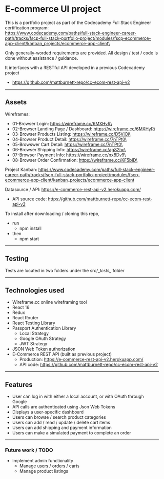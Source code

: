 # E-commerce UI project

This is a portfolio project as part of the Codecademy Full Stack Engineer certification program:\
    https://www.codecademy.com/paths/full-stack-engineer-career-path/tracks/fscp-full-stack-portfolio-project/modules/fscp-ecommerce-app-client/kanban_projects/ecommerce-app-client\

Only generally-worded requirements are provided. All design / test / code is done without assistance / guidance.

It interfaces with a RESTful API developed in a previous Codecademy project
* https://github.com/mattburnett-repo/cc-ecom-rest-api-v2
  
---

## Assets

Wireframes:
* 01-Browser Login: https://wireframe.cc/6MXHyR\
* 02-Browser Landing Page / Dashboard: https://wireframe.cc/6MXHyR\
* 03-Browser Products Listing: https://wireframe.cc/D5VIOi\
* 04-Browser Product Detail: https://wireframe.cc/7nTPt0\
* 05-Browswer Cart Detail: https://wireframe.cc/7nTPt0\
* 06-Browser Shipping Info: https://wireframe.cc/ag82hc\
* 07-Browser Payment Info: https://wireframe.cc/nx8Dv9\
* 08-Browser Order Confirmation: https://wireframe.cc/KF5blD\


Project Kanban: https://www.codecademy.com/paths/full-stack-engineer-career-path/tracks/fscp-full-stack-portfolio-project/modules/fscp-ecommerce-app-client/kanban_projects/ecommerce-app-client

Datasource / API: https://e-commerce-rest-api-v2.herokuapp.com/
* API source code: https://github.com/mattburnett-repo/cc-ecom-rest-api-v2
  
To install after downloading / cloning this repo, 
  * run
    * npm install
  * then
    * npm start
  
---

## Testing
Tests are located in two folders under the src/\__tests\__ folder

---

## Technologies used
* Wireframe.cc online wireframing tool
* React 16
* Redux
* React Router
* React Testing Library
* Passport Authentication Library
  * Local Strategy
  * Google OAuth Strategy
  * JWT Strategy
* JSON Web Token authorization
*  E-Commerce REST API (built as previous project)
     * Production: https://e-commerce-rest-api-v2.herokuapp.com/
     * API code: https://github.com/mattburnett-repo/cc-ecom-rest-api-v2
  
---

## Features
* User can log in with either a local account, or with OAuth through Google
* API calls are authenticated using Json Web Tokens
* Displays a user-specific dashboard
* Users can browse / search product categories
* Users can add / read / update / delete cart items
* Users can add shipping and payment information
* Users can make a simulated payment to complete an order

---

### Future work / TODO
* Implement admin functionality
  * Manage users / orders / carts
  * Manage product listings
